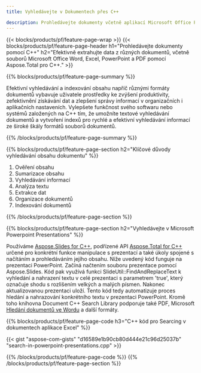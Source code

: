 ```yaml
---
title: Vyhledávejte v Dokumentech přes C++ 

description: Prohledávejte dokumenty včetně aplikací Microsoft Office PowerPoint, Excel, Word, PDF a dalších prostřednictvím aplikace založené na C++.
---
```


{{< blocks/products/pf/feature-page-wrap >}}
{{< blocks/products/pf/feature-page-header h1="Prohledávejte dokumenty pomocí C++" h2="Efektivně extrahujte data z různých dokumentů, včetně souborů Microsoft Office Word, Excel, PowerPoint a PDF pomocí Aspose.Total pro C++." >}}

{{% blocks/products/pf/feature-page-summary %}}

Efektivní vyhledávání a indexování obsahu napříč různými formáty dokumentů vybavuje uživatele prostředky ke zvýšení produktivity, zefektivnění získávání dat a zlepšení správy informací v organizačních i aplikačních nastaveních. Vylepšete funkčnost svého softwaru nebo systémů založených na C++ tím, že umožníte textové vyhledávání dokumentů a vytvoření indexů pro rychlé a efektivní vyhledávání informací ze široké škály formátů souborů dokumentů.

{{% /blocks/products/pf/feature-page-summary  %}}

{{% blocks/products/pf/feature-page-section  h2="Klíčové důvody vyhledávání obsahu dokumentu" %}}

1. Ověření obsahu 
1. Sumarizace obsahu 
1. Vyhledávání informací
1. Analýza textu
1. Extrakce dat 
1. Organizace dokumentů
1. Indexování dokumentů 



{{% /blocks/products/pf/feature-page-section %}}

{{% blocks/products/pf/feature-page-section  h2="Vyhledávejte v Microsoft Powerpoint Presentations" %}}

Používáme [Aspose.Slides for C++](https://products.aspose.com/slides/cpp/), podřízené API [Aspose.Total for C++](https://products.aspose.com/total/cpp/) určené pro konkrétní funkce manipulace s prezentací a také úkoly spojené s načítáním a prohledáváním jejího obsahu. Níže uvedený kód funguje na prezentaci PowerPoint. Začíná načtením souboru prezentace pomocí Aspose.Slides. Kód pak využívá funkci SlideUtil::FindAndReplaceText k vyhledání a nahrazení textu v celé prezentaci s parametrem 'true', který označuje shodu s rozlišením velkých a malých písmen. Nakonec aktualizovanou prezentaci uloží. Tento kód tedy automatizuje proces hledání a nahrazování konkrétního textu v prezentaci PowerPoint. Kromě toho knihovna Document C++ Search Library podporuje také PDF, Microsoft [Hledání dokumentů ve Wordu](https://products.aspose.com/total/cpp/search/word/) a další formáty.

{{% blocks/products/pf/feature-page-code h3="C++ kód pro Searcing v dokumentech aplikace Excel" %}}

{{< gist "aspose-com-gists" "d16589e1b90cb80d444e21c96d25037b" "search-in-powerpoint-presentations.cpp" >}}

{{% /blocks/products/pf/feature-page-code  %}}
{{% /blocks/products/pf/feature-page-section %}}